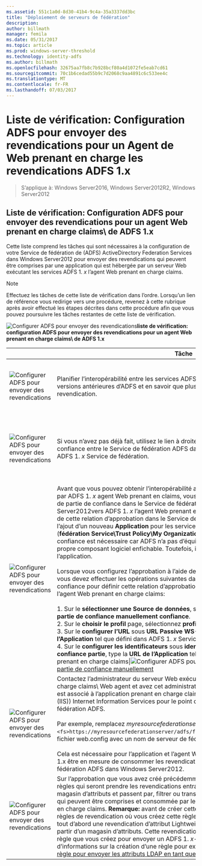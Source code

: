 ```yaml
---
ms.assetid: 551c1a0d-8d30-41b4-9c4a-35a3337dd3bc
title: "Déploiement de serveurs de fédération"
description: 
author: billmath
manager: femila
ms.date: 05/31/2017
ms.topic: article
ms.prod: windows-server-threshold
ms.technology: identity-adfs
ms.author: billmath
ms.openlocfilehash: 32675aa7fb8c7b928bcf80a4d1072fe5eab7cd61
ms.sourcegitcommit: 70c1b6cedad55b9c7d2068c9aa4891c6c533ee4c
ms.translationtype: MT
ms.contentlocale: fr-FR
ms.lasthandoff: 07/03/2017
---
```

# <a name="checklist-configuring-ad-fs-to-send-claims-to-an-ad-fs-1x-claims-aware-web-agent"></a>Liste de vérification: Configuration ADFS pour envoyer des revendications pour un Agent de Web prenant en charge les revendications ADFS 1.x

>S’applique à: Windows Server2016, Windows Server2012R2, Windows Server2012
  
## <a name="checklist-configuring-ad-fs-to-send-claims-to-an-ad-fs-1x-claims-aware-web-agent"></a>Liste de vérification: Configuration ADFS pour envoyer des revendications pour un agent Web prenant en charge claims\ de ADFS 1.x  
Cette liste comprend les tâches qui sont nécessaires à la configuration de votre Service de fédération de \(ADFS\) ActiveDirectory Federation Services dans Windows Server2012 pour envoyer des revendications qui peuvent être comprises par une application qui est hébergée par un serveur Web exécutant les services ADFS 1. *x* l’agent Web prenant en charge claims\.  
  
> [!NOTE]  
> Effectuez les tâches de cette liste de vérification dans l’ordre. Lorsqu’un lien de référence vous redirige vers une procédure, revenez à cette rubrique après avoir effectué les étapes décrites dans cette procédure afin que vous pouvez poursuivre les tâches restantes de cette liste de vérification.  
  
![Configurer ADFS pour envoyer des revendications](media/2b05dce3-938f-4168-9b8f-1f4398cbdb9b.gif)**liste de vérification: configuration ADFS pour envoyer des revendications pour un agent Web prenant en charge claims\ de ADFS 1.x**  
  
||Tâche|Référence|  
|-|--------|-------------|  
|![Configurer ADFS pour envoyer des revendications](media/icon_checkboxo.gif)|Planifier l’interopérabilité entre les services ADFS dans Windows Server2012 et les versions antérieures d’ADFS et en savoir que plus sur l’ID de nom de type de revendication.|![Configurer ADFS pour envoyer des revendications](media/faa393df-4856-4431-9eda-4f4e5be72a90.gif)[planification de l’interopérabilité avec ADFS 1.x](https://technet.microsoft.com/library/ff678040.aspx)|  
|![Configurer ADFS pour envoyer des revendications](media/icon_checkboxo.gif)|Si vous n’avez pas déjà fait, utilisez le lien à droite d’abord créer une relation de confiance entre le Service de fédération ADFS dans Windows Server2012 et les services ADFS 1. *x* Service de fédération.|[Liste de vérification: Configuration ADFS pour envoyer des revendications pour un Service de fédération ADFS 1.x](Checklist--Configuring-AD-FS-to-Send-Claims-to-an-AD-FS-1.x-Federation-Service.md)|  
|![Configurer ADFS pour envoyer des revendications](media/icon_checkboxo.gif)|Avant que vous pouvez obtenir l’interopérabilité avec une application qui est hébergée par ADFS 1. *x* agent Web prenant en claims\, vous devez d’abord créer une approbation de partie de confiance dans le Service de fédération ADFS dans Windows Server2012vers ADFS 1. *x* l’agent Web prenant en charge claims\. **Remarque:** la création de cette relation d’approbation dans le Service de fédération ADFS est l’équivalent de l’ajout d’un nouveau **Application** pour les services ADFS 1.x Federation Service \ (**fédération Service\\Trust Policy\\My Organization\\Application**\). Cette partie de confiance est nécessaire car ADFS n’a pas d’équivalent **Application** nœud dans son propre composant logiciel enfichable. Toutefois, il doit toujours avoir un canal sécurisé à l’application.<br /><br />Lorsque vous configurez l’approbation à l’aide de la procédure dans le lien vers la droite, vous devez effectuer les opérations suivantes dans l’Assistant Ajout partie partie confiance pour définir cette relation d’approbation pour interagir avec un ADFS 1. *x* l’agent Web prenant en charge claims\:<br /><br />1. Sur le **sélectionner une Source de données**, sélectionnez **entrer des données sur la partie de confiance manuellement confiance**.<br />2. Sur le **choisir le profil** page, sélectionnez **profil ADFS 1.0 et 1.1**.<br />3. Sur le **configurer l’URL** sous **URL Passive WS-Federation**, type la **URL de l’Application** tel que défini dans ADFS 1. *x* Service de fédération du partenaire.<br />4. Sur le **configurer les identificateurs** sous **identificateur d’approbation de partie de confiance partie**, type la **URL de l’Application** tel que défini dans ADFS 1. *x* l’agent Web prenant en charge claims\|![Configurer ADFS pour envoyer des revendications](media/faa393df-4856-4431-9eda-4f4e5be72a90.gif)[créer une partie de confiance manuellement](../../ad-fs/operations/Create-a-Relying-Party-Trust.md)|  
|![Configurer ADFS pour envoyer des revendications](media/icon_checkboxo.gif)|Contactez l’administrateur du serveur Web exécutant les services ADFS 1. *x* prenant en charge claims\ Web agent et avez cet administrateur de modifier le fichier web.config qui est associé à l’application prenant en charge claims\ \ (sous le site Web par défaut dans \(IIS\)\) Internet Information Services pour le point de l’agent Web sur le Service de fédération ADFS.<br /><br />Par exemple, remplacez *myresourcefederationserver* dans la balise `<fs>https://myresourcefederationserver/adfs/fs/federationserverservice.asmx</fs>`du fichier web.config avec un nom de serveur de fédération ADFS valide.<br /><br />Cela est nécessaire pour l’application et l’agent Web prenant en charge claims\ de ADFS 1.x être en mesure de consommer les revendications sont envoyées depuis le Service de fédération ADFS dans Windows Server2012.|N\/A|  
|![Configurer ADFS pour envoyer des revendications](media/icon_checkboxo.gif)|Sur l’approbation que vous avez créé précédemment, vous devez créer la revendication règles qui seront prendre les revendications entrantes qui ont été extraits à partir d’un magasin d’attributs et passent par, filtrer ou transformer en un ID de nom revendication qui peuvent être comprises et consommée par le services ADFS 1. *x* l’agent Web prenant en charge claims\. **Remarque:** avant de créer cette règle, assurez-vous que l’ensemble de règles de revendication où vous créez cette règle a une règle qui précède il qui extrait tout d’abord une revendication d’attribut Lightweight Directory Access Protocol \(LDAP\) à partir d’un magasin d’attributs. Cette revendication sera utilisée comme entrée pour la règle que vous créez pour envoyer un ADFS 1. *x*\-compatible revendication. Pour plus d’informations sur la création d’une règle pour extraire un attribut LDAP, voir [créer une règle pour envoyer les attributs LDAP en tant que revendications](../../ad-fs/operations/Create-a-Rule-to-Send-LDAP-Attributes-as-Claims.md).|![Configurer ADFS pour envoyer des revendications](media/faa393df-4856-4431-9eda-4f4e5be72a90.gif)[créer une règle pour envoyer un ADFS 1.x revendication compatible avec](../../ad-fs/operations/Create-a-Rule-to-Send-an-AD-FS-1x-Compatible-Claim.md)|  
  

